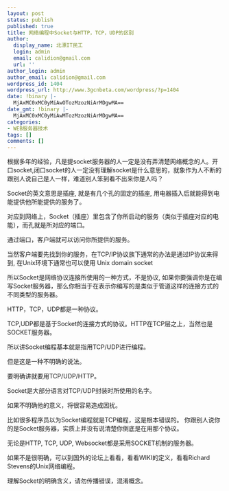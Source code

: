 ```yaml
---
layout: post
status: publish
published: true
title: 网络编程中Socket与HTTP，TCP，UDP的区别
author:
  display_name: 北漂IT民工
  login: admin
  email: calidion@gmail.com
  url: ''
author_login: admin
author_email: calidion@gmail.com
wordpress_id: 1404
wordpress_url: http://www.3gcnbeta.com/wordpress/?p=1404
date: !binary |-
  MjAxMC0xMC0yMiAwOTozMzozNiArMDgwMA==
date_gmt: !binary |-
  MjAxMC0xMC0yMiAwMTozMzozNiArMDgwMA==
categories:
- WEB服务器技术
tags: []
comments: []
---
```

<p>根据多年的经验，凡是提socket服务器的人一定是没有弄清楚网络概念的人。开口socket,闭口socket的人一定没有理解socket是什么意思的，就象作为人不断的跟别人说自己是人一样，难道别人笨到看不出来你是人吗？</p>
<p>Socket的英文意思是插座, 就是有几个孔的固定的插座, 用电器插入后就能得到电能提供他所能提供的服务了。</p>
<p>对应到网络上，Socket（插座）里包含了你所启动的服务（类似于插座对应的电能），而孔就是所对应的端口。</p>
<p>通过端口，客户端就可以访问你所提供的服务。</p>
<p>当然客户端要先找到你的服务，在TCP&#47;IP协议族下通常的办法是通过IP协议来得到, 在Unix环境下通常也可以使用 Unix domain socket</p>
<p>所以Socket是网络协议连接所使用的一种方式，不是协议, 如果你要强调你是在编写Socket服务器，那么你相当于在表示你编写的是类似于管道这样的连接方式的不同类型的服务器。 </p>
<p>HTTP，TCP，UDP都是一种协议。</p>
<p>TCP,UDP都是基于Socket的连接方式的协议。HTTP在TCP层之上，当然也是SOCKET服务器。</p>
<p>所以讲Socket编程基本就是指用TCP&#47;UDP进行编程。</p>
<p>但是这是一种不明确的说法。</p>
<p>要明确讲就要用TCP&#47;UDP&#47;HTTP。</p>
<p>Socket是大部分语言对TCP&#47;UDP封装时所使用的名字。</p>
<p>如果不明确他的意义，将很容易造成困扰。</p>
<p>比如很多程序员以为Socket编程就是TCP编程，这是根本错误的。 你跟别人说你的是Socket服务器，实质上并没有说清楚你倒底是在用那个协议。</p>
<p>无论是HTTP, TCP, UDP, Websocket都是采用SOCKET机制的服务器。</p>
<p>如果不是很明确，可以到国外的论坛上看看，看看WIKI的定义，看看Richard Stevens的Unix网络编程。</p>
<p>理解Socket的明确含义，请勿传播错误，混淆概念。</p>
